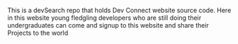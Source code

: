 This is a devSearch repo that holds Dev Connect website source code. Here in this website young fledgling developers who are still doing their undergraduates can come and signup to this website and share their Projects to the world
